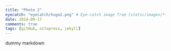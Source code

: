 ```yaml
---
title: "Photo 2"
eyecatch: "eyecatch/hugo2.png" # Eye-catch image from [static/images/***]
date: 2014-09-17
comments: true
tags: [gitHub, octopress, jekyll]
---
```


dummy markdown